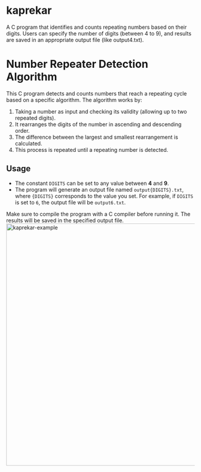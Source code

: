 # kaprekar
A C program that identifies and counts repeating numbers based on their digits. Users can specify the number of digits (between 4 to 9), and results are saved in an appropriate output file (like output4.txt).

# Number Repeater Detection Algorithm

This C program detects and counts numbers that reach a repeating cycle based on a specific algorithm. The algorithm works by:

1. Taking a number as input and checking its validity (allowing up to two repeated digits).
2. It rearranges the digits of the number in ascending and descending order.
3. The difference between the largest and smallest rearrangement is calculated.
4. This process is repeated until a repeating number is detected.

## Usage

- The constant `DIGITS` can be set to any value between **4** and **9**. 
- The program will generate an output file named `output{DIGITS}.txt`, where `{DIGITS}` corresponds to the value you set. For example, if `DIGITS` is set to `6`, the output file will be `output6.txt`.

Make sure to compile the program with a C compiler before running it. The results will be saved in the specified output file.
<img width="645" alt="kaprekar-example" src="https://github.com/user-attachments/assets/c1986f7e-d651-4ca5-ac7d-1af52e518ee0">
